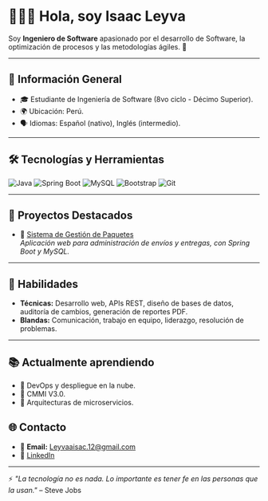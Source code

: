 
# 🧑🏻‍💻 Hola, soy Isaac Leyva  

Soy **Ingeniero de Software** apasionado por el desarrollo de Software, la optimización de procesos y las metodologías ágiles. 🚀  

---

## 📌 Información General
- 🎓 Estudiante de Ingeniería de Software (8vo ciclo - Décimo Superior).  
- 🌍 Ubicación: Perú.  
- 🗣️ Idiomas: Español (nativo), Inglés (intermedio).  

---

## 🛠️ Tecnologías y Herramientas
![Java](https://img.shields.io/badge/Java-ED8B00?style=for-the-badge&logo=java&logoColor=white)
![Spring Boot](https://img.shields.io/badge/Spring%20Boot-6DB33F?style=for-the-badge&logo=springboot&logoColor=white)
![MySQL](https://img.shields.io/badge/MySQL-4479A1?style=for-the-badge&logo=mysql&logoColor=white)
![Bootstrap](https://img.shields.io/badge/Bootstrap-7952B3?style=for-the-badge&logo=bootstrap&logoColor=white)
![Git](https://img.shields.io/badge/Git-F05032?style=for-the-badge&logo=git&logoColor=white)

---

## 📂 Proyectos Destacados
- 🔗 [Sistema de Gestión de Paquetes](https://github.com/tuusuario/proyecto1)  
  *Aplicación web para administración de envíos y entregas, con Spring Boot y MySQL.*  


---

## 🎯 Habilidades
- **Técnicas:** Desarrollo web, APIs REST, diseño de bases de datos, auditoría de cambios, generación de reportes PDF.  
- **Blandas:** Comunicación, trabajo en equipo, liderazgo, resolución de problemas.  

---

## 📚 Actualmente aprendiendo
- 🔹 DevOps y despliegue en la nube.  
- 🔹 CMMI V3.0.  
- 🔹 Arquitecturas de microservicios.  


## 🌐 Contacto
- 📧 **Email:** Leyvaaisac.12@gmail.com  
- 💼 [LinkedIn](https://www.linkedin.com/in/isaac-leyva-sofing/)  

---

⚡ *"La tecnología no es nada. Lo importante es tener fe en las personas que la usan."* – Steve Jobs

